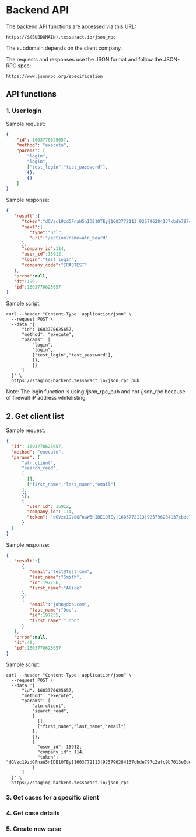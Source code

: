 # Backend API

The backend API functions are accessed via this URL:

    https://$(SUBDOMAIN).tessaract.io/json_rpc

The subdomain depends on the client company.

The requests and responses use the JSON format and follow the JSON-RPC spec:

    https://www.jsonrpc.org/specification

## API functions

### 1. User login

Sample request:

```json
{
    "id": 1603770625657,
    "method": "execute",
    "params": [
        "login",
        "login",
        ["test_login","test_password"],
        {},
        {}
    ]
}
```

Sample response:

```json
{
   "result":{
      "token":"dGVzc19zdGFnaW5nIDE1OTEy|1603772113|925796284137cbde797c2afc9b7013e0ded113f5",
      "next":{
         "type":"url",
         "url":"/action?name=aln_board"
      },
      "company_id":114,
      "user_id":15912,
      "login":"test_login",
      "company_code":"IRASTEST"
   },
   "error":null,
   "dt":199,
   "id":1603770625657
}
```

Sample script:

```console
curl --header "Content-Type: application/json" \
  --request POST \
  --data '{
      "id": 1603770625657,
      "method": "execute",
      "params": [
          "login",
          "login",
          ["test_login","test_password"],
          {},
          {}
      ]
  }' \
  https://staging-backend.tessaract.io/json_rpc_pub
```

Note:
The login function is using /json_rpc_pub and not /json_rpc because of firewall IP address whitelisting.
    
## 2. Get client list

Sample request:

```json
{
  "id": 1603770625657,
  "method": "execute",
  "params": [
      "aln.client",
      "search_read",
      [
        [],
        ["first_name","last_name","email"]
      ],
      {},
      {
        "user_id": 15912,
        "company_id": 114,
        "token": "dGVzc19zdGFnaW5nIDE1OTEy|1603772113|925796284137cbde797c2afc9b7013e0ded113f5"
      }
  ]
}
```

Sample response:

```json
{
   "result":[
      {
         "email":"test@test.com",
         "last_name":"Smith",
         "id":197256,
         "first_name":"Alice"
      },
      {
         "email":"john@doe.com",
         "last_name":"Doe",
         "id":197255,
         "first_name":"John"
      }
   ],
   "error":null,
   "dt":40,
   "id":1603770625657
}
```

Sample script:

```console
curl --header "Content-Type: application/json" \
  --request POST \
  --data '{
      "id": 1603770625657,
      "method": "execute",
      "params": [
          "aln.client",
          "search_read",
          [
            [],
            ["first_name","last_name","email"]
          ],
          {},
          {
            "user_id": 15912,
            "company_id": 114,
            "token": "dGVzc19zdGFnaW5nIDE1OTEy|1603772113|925796284137cbde797c2afc9b7013e0ded113f5"
          }
      ]
  }' \
  https://staging-backend.tessaract.io/json_rpc
```

### 3. Get cases for a specific client

### 4. Get case details

### 5. Create new case
